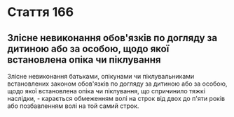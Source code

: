 Cтаття 166
====
Злісне невиконання обов'язків по догляду за дитиною або за особою, щодо якої встановлена опіка чи піклування
----
Злісне невиконання батьками, опікунами чи піклувальниками встановлених законом обов'язків по догляду за дитиною або за особою, щодо якої встановлена опіка чи піклування, що спричинило тяжкі наслідки, -
карається обмеженням волі на строк від двох до п'яти років або позбавленням волі на той самий строк.
